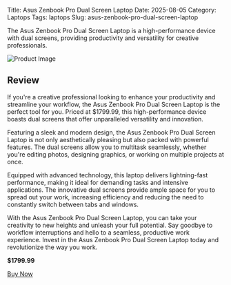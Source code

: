 Title: Asus Zenbook Pro Dual Screen Laptop
Date: 2025-08-05
Category: Laptops
Tags: laptops
Slug: asus-zenbook-pro-dual-screen-laptop


The Asus Zenbook Pro Dual Screen Laptop is a high-performance device with dual screens, providing productivity and versatility for creative professionals.

![Product Image](https://cdn.dummyjson.com/product-images/laptops/asus-zenbook-pro-dual-screen-laptop/1.webp)

## Review

If you're a creative professional looking to enhance your productivity and streamline your workflow, the Asus Zenbook Pro Dual Screen Laptop is the perfect tool for you. Priced at $1799.99, this high-performance device boasts dual screens that offer unparalleled versatility and innovation.

Featuring a sleek and modern design, the Asus Zenbook Pro Dual Screen Laptop is not only aesthetically pleasing but also packed with powerful features. The dual screens allow you to multitask seamlessly, whether you're editing photos, designing graphics, or working on multiple projects at once.

Equipped with advanced technology, this laptop delivers lightning-fast performance, making it ideal for demanding tasks and intensive applications. The innovative dual screens provide ample space for you to spread out your work, increasing efficiency and reducing the need to constantly switch between tabs and windows.

With the Asus Zenbook Pro Dual Screen Laptop, you can take your creativity to new heights and unleash your full potential. Say goodbye to workflow interruptions and hello to a seamless, productive work experience. Invest in the Asus Zenbook Pro Dual Screen Laptop today and revolutionize the way you work.





**$1799.99**

[Buy Now](https://www.amazon.com/s?k=Asus+Zenbook+Pro+Dual+Screen+Laptop&tag=kenenitech-20)
